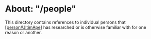 # About: "/people"

This directory contains references to individual persons that [[person/UltimApe]] has researched or is otherwise familiar with for one reason or another.


[//begin]: # "Autogenerated link references for markdown compatibility"
[person/UltimApe]: ultimape.md "About: UltimApe"
[//end]: # "Autogenerated link references"